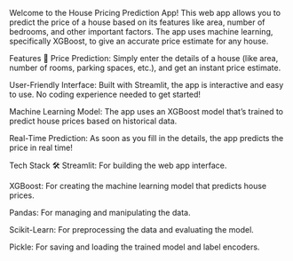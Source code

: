 Welcome to the House Pricing Prediction App! This web app allows you to predict the price of a house based on its features like area, number of bedrooms, and other important factors. The app uses machine learning, specifically XGBoost, to give an accurate price estimate for any house.

Features 🌟
Price Prediction: Simply enter the details of a house (like area, number of rooms, parking spaces, etc.), and get an instant price estimate.

User-Friendly Interface: Built with Streamlit, the app is interactive and easy to use. No coding experience needed to get started!

Machine Learning Model: The app uses an XGBoost model that’s trained to predict house prices based on historical data.

Real-Time Prediction: As soon as you fill in the details, the app predicts the price in real time!

Tech Stack 🛠️
Streamlit: For building the web app interface.

XGBoost: For creating the machine learning model that predicts house prices.

Pandas: For managing and manipulating the data.

Scikit-Learn: For preprocessing the data and evaluating the model.

Pickle: For saving and loading the trained model and label encoders.
